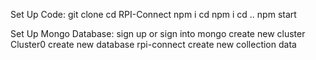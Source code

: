Set Up Code:
git clone
cd RPI-Connect
npm i
cd <angular root>
npm i
cd ..
npm start
  
Set Up Mongo Database:
  sign up or sign into mongo
  create new cluster Cluster0
  create new database rpi-connect
  create new collection data
